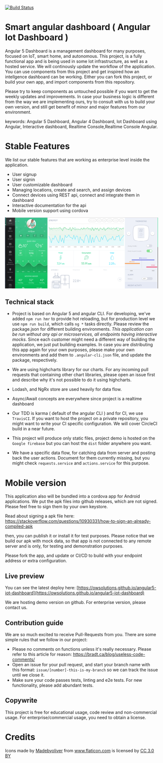 [![Build Status](https://travis-ci.org/smart-dashboard/angular-dashboard.svg?branch=master)](https://travis-ci.org/smart-dashboard/angular-dashboard)


# Smart angular dashboard ( Angular Iot Dashboard )
Angular 5 Dashboard is a management dashboard for many purposes, focused on IoT, smart home, and autonomous.
This project, is a fully functional app and is being used in some Iot infrastructure, as well as a hosted service.
We will continously update the workflow of the application. You can use components from this project and get inspired how
an intellgence dashboard can be working.
Either you can fork this project, or build your own app, and import components from this repository.

Please try to keep components as untouched possible if you want to get the weekly updates and improvements. In case your
business logic is different from the way we are implementing ours, try to consult with us to build your own version,
and still get benefit of minor and major features from our environment.

keywords: Angular 5 Dashboard, Angular 4 Dashboard, Iot Dashboard using Angular, Interactive dashboard, Realtime Console,Realtime Console Angular.

# Stable Features
We list our stable features that are working as enterprise level inside the application.

* User signup
* User signin
* User customizable dashboard
* Managing locations, create and search, and assign devices
* Connect devices using REST api, connect and integrate them in dashboard
* Interactive documentation for the api
* Mobile version support using cordova


![Smart home app](screenshot-2.png "Smart home app")


## Technical stack

* Project is based on Angular 5 and angular CLI. For developing, we've added `npm run hmr` to provide hot reloading, but for production level we use `npm run build`, which calls `ng *` tasks directly.
Please review the package.json for different building environments. *This application can be run without any api or microservices, all endpoints having interactive mocks*. Since each customer might need a different way of building the application, we just put building examples.
In case you are distributing this app again for your own purposes, please make your own environments and add them to `.angular-cli.json` file, and update the package, respectively.

* We are using highcharts library for our charts. For any incoming pull requests that containing other chart libraries, please open an issue first and describe why it's not possible to do it using highcharts.
* Lodash, and NgRx store are used heavily for data flow.
* Async/Await concepts are everywhere since project is a realtime dashboard
* Our TDD is karma ( default of the angular CLI ) and for CI, we use `TravisCI`. If you want to host the project on a private repository, you might want to 
write your CI specific configuration. We will cover CircleCI build in a near future.
* This project will produce only static files, project demo is hosted on the `Google firebase` but you can host the `dist` folder anywhere you want.
* We have a specific data flow, for catching data from server and posting back the user actions. Document for them currently missing, but you might check `requests.service` and `actions.service`
for this purpose.

# Mobile version
This application also will be bundled into a cordova app for Android applications. We put the apk files into github releases, which are not signed. Please feel free to sign them by your own keystore.

Read about signing a apk file here:
https://stackoverflow.com/questions/10930331/how-to-sign-an-already-compiled-apk

then, you can publish it or install it for test purposes. Please notice that we build our apk with mock data,
so that app is not connected to any remote server and is only, for testing and demonstration purposes.

Please fork the app, and update or CI/CD to build with your endpoint address or extra configuration.

## Live preview

You can see the latest deploy here: [https://owsolutions.github.io/angular5-iot-dashboard](https://owsolutions.github.io/angular5-iot-dashboard)

We are hosting demo version on github. For enterprise version, please contact us.

## Contribution guide
We are so much excited to receive Pull-Requests from you. There are some simple rules that we follow in our project:

* Please no comments on functions unless it's really necessary. Please refer to this article for reason: https://bradt.ca/blog/useless-code-comments/
* Open an issue for your pull request, and start your branch name with this format: `issue/[number]-this-is-my-branch` so we can track the issue until we close it.
* Make sure your code passes tests, linting and e2e tests. For new functionality, please add abundant tests.


## Copywrite
This project is free for educational usage, code review and non-commercial usage. For enterprise/commercial usage, you need to obtain a license. 

# Credits
<div>Icons made by <a href="http://www.flaticon.com/authors/madebyoliver" title="Madebyoliver">Madebyoliver</a> from <a href="http://www.flaticon.com" title="Flaticon">www.flaticon.com</a> is licensed by <a href="http://creativecommons.org/licenses/by/3.0/" title="Creative Commons BY 3.0" target="_blank">CC 3.0 BY</a></div>
